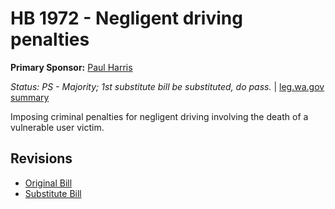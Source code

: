# HB 1972 - Negligent driving penalties
**Primary Sponsor:** [Paul Harris](/person/leg/paul.harris.md)

*Status: PS - Majority; 1st substitute bill be substituted, do pass.* | [leg.wa.gov summary](https://app.leg.wa.gov/billsummary?BillNumber=1972&Year=2021)

Imposing criminal penalties for negligent driving involving the death of a vulnerable user victim.

## Revisions
* [Original Bill](1/)
* [Substitute Bill](S/)